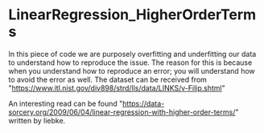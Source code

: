 # LinearRegression_HigherOrderTerms
In this piece of code we are purposely overfitting and underfitting our data to understand how to reproduce the issue. The reason for this is because when you understand how to reproduce an error; you will understand how to avoid the error as well. The dataset can be received from "https://www.itl.nist.gov/div898/strd/lls/data/LINKS/v-Filip.shtml"

An interesting read can be found "https://data-sorcery.org/2009/06/04/linear-regression-with-higher-order-terms/" written by liebke.
